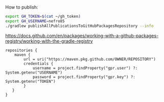 ### 

How to publish:

```bash
export GH_TOKEN=$(cat ~/gh_token)
export GH_USERNAME=nefro85
./gradlew publishAllPublicationsToGitHubPackagesRepository --info

```

https://docs.github.com/en/packages/working-with-a-github-packages-registry/working-with-the-gradle-registry
```
repositories {
    maven {
        url = uri("https://maven.pkg.github.com/OWNER/REPOSITORY")
        credentials {
            username = project.findProperty("gpr.user") ?: System.getenv("USERNAME")
            password = project.findProperty("gpr.key") ?: System.getenv("TOKEN")
        }
   }
}
```

